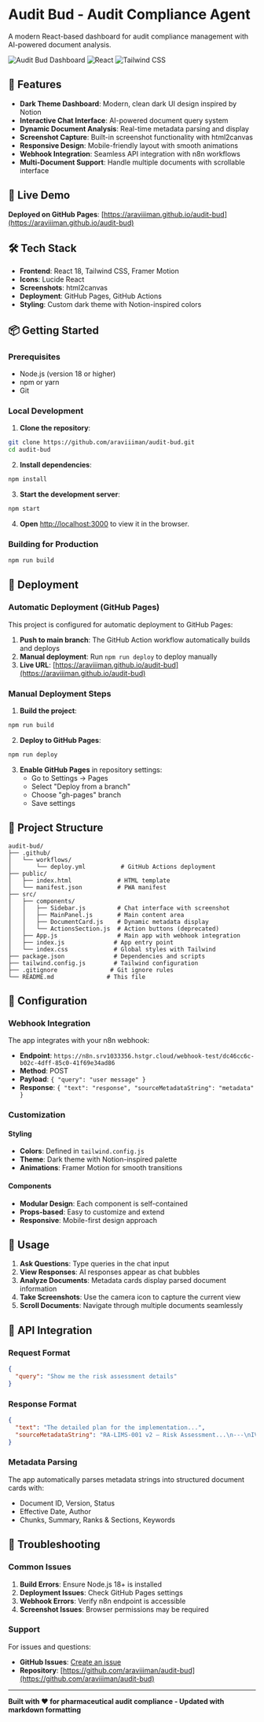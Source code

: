 # Audit Bud - Audit Compliance Agent

A modern React-based dashboard for audit compliance management with AI-powered document analysis.

![Audit Bud Dashboard](https://img.shields.io/badge/Status-Live-brightgreen)
![React](https://img.shields.io/badge/React-18-blue)
![Tailwind CSS](https://img.shields.io/badge/Tailwind-CSS-38B2AC)

## 🌟 Features

- **Dark Theme Dashboard**: Modern, clean dark UI design inspired by Notion
- **Interactive Chat Interface**: AI-powered document query system
- **Dynamic Document Analysis**: Real-time metadata parsing and display
- **Screenshot Capture**: Built-in screenshot functionality with html2canvas
- **Responsive Design**: Mobile-friendly layout with smooth animations
- **Webhook Integration**: Seamless API integration with n8n workflows
- **Multi-Document Support**: Handle multiple documents with scrollable interface

## 🚀 Live Demo

**Deployed on GitHub Pages**: [https://araviiiman.github.io/audit-bud](https://araviiiman.github.io/audit-bud)

## 🛠 Tech Stack

- **Frontend**: React 18, Tailwind CSS, Framer Motion
- **Icons**: Lucide React
- **Screenshots**: html2canvas
- **Deployment**: GitHub Pages, GitHub Actions
- **Styling**: Custom dark theme with Notion-inspired colors

## 📦 Getting Started

### Prerequisites

- Node.js (version 18 or higher)
- npm or yarn
- Git

### Local Development

1. **Clone the repository**:
```bash
git clone https://github.com/araviiiman/audit-bud.git
cd audit-bud
```

2. **Install dependencies**:
```bash
npm install
```

3. **Start the development server**:
```bash
npm start
```

4. **Open** [http://localhost:3000](http://localhost:3000) to view it in the browser.

### Building for Production

```bash
npm run build
```

## 🚀 Deployment

### Automatic Deployment (GitHub Pages)

This project is configured for automatic deployment to GitHub Pages:

1. **Push to main branch**: The GitHub Action workflow automatically builds and deploys
2. **Manual deployment**: Run `npm run deploy` to deploy manually
3. **Live URL**: [https://araviiiman.github.io/audit-bud](https://araviiiman.github.io/audit-bud)

### Manual Deployment Steps

1. **Build the project**:
```bash
npm run build
```

2. **Deploy to GitHub Pages**:
```bash
npm run deploy
```

3. **Enable GitHub Pages** in repository settings:
   - Go to Settings → Pages
   - Select "Deploy from a branch"
   - Choose "gh-pages" branch
   - Save settings

## 📁 Project Structure

```
audit-bud/
├── .github/
│   └── workflows/
│       └── deploy.yml          # GitHub Actions deployment
├── public/
│   ├── index.html             # HTML template
│   └── manifest.json          # PWA manifest
├── src/
│   ├── components/
│   │   ├── Sidebar.js         # Chat interface with screenshot
│   │   ├── MainPanel.js       # Main content area
│   │   ├── DocumentCard.js    # Dynamic metadata display
│   │   └── ActionsSection.js  # Action buttons (deprecated)
│   ├── App.js                 # Main app with webhook integration
│   ├── index.js              # App entry point
│   └── index.css             # Global styles with Tailwind
├── package.json              # Dependencies and scripts
├── tailwind.config.js        # Tailwind configuration
├── .gitignore               # Git ignore rules
└── README.md               # This file
```

## 🔧 Configuration

### Webhook Integration

The app integrates with your n8n webhook:
- **Endpoint**: `https://n8n.srv1033356.hstgr.cloud/webhook-test/dc46cc6c-b02c-4dff-85c0-41f69e34ad86`
- **Method**: POST
- **Payload**: `{ "query": "user message" }`
- **Response**: `{ "text": "response", "sourceMetadataString": "metadata" }`

### Customization

#### Styling
- **Colors**: Defined in `tailwind.config.js`
- **Theme**: Dark theme with Notion-inspired palette
- **Animations**: Framer Motion for smooth transitions

#### Components
- **Modular Design**: Each component is self-contained
- **Props-based**: Easy to customize and extend
- **Responsive**: Mobile-first design approach

## 🎯 Usage

1. **Ask Questions**: Type queries in the chat input
2. **View Responses**: AI responses appear as chat bubbles
3. **Analyze Documents**: Metadata cards display parsed document information
4. **Take Screenshots**: Use the camera icon to capture the current view
5. **Scroll Documents**: Navigate through multiple documents seamlessly

## 🔄 API Integration

### Request Format
```json
{
  "query": "Show me the risk assessment details"
}
```

### Response Format
```json
{
  "text": "The detailed plan for the implementation...",
  "sourceMetadataString": "RA-LIMS-001 v2 — Risk Assessment...\n---\nIVP-LIMS-001 v1 — IT Implementation..."
}
```

### Metadata Parsing
The app automatically parses metadata strings into structured document cards with:
- Document ID, Version, Status
- Effective Date, Author
- Chunks, Summary, Ranks & Sections, Keywords

## 🐛 Troubleshooting

### Common Issues

1. **Build Errors**: Ensure Node.js 18+ is installed
2. **Deployment Issues**: Check GitHub Pages settings
3. **Webhook Errors**: Verify n8n endpoint is accessible
4. **Screenshot Issues**: Browser permissions may be required

### Support

For issues and questions:
- **GitHub Issues**: [Create an issue](https://github.com/araviiiman/audit-bud/issues)
- **Repository**: [https://github.com/araviiiman/audit-bud](https://github.com/araviiiman/audit-bud)

---

**Built with ❤️ for pharmaceutical audit compliance - Updated with markdown formatting**
